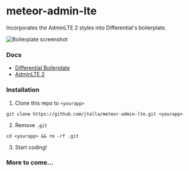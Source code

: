 # meteor-admin-lte

Incorporates the AdminLTE 2 styles into Differential's boilerplate.

![Boilerplate screenshot](http://d1b12n79so5csg.cloudfront.net/adminlte-screenshot.png)

### Docs
* [Differential Boilerplate](https://github.com/Differential/meteor-boilerplate)
* [AdminLTE 2](http://almsaeedstudio.com/themes/AdminLTE/documentation/index.html)

### Installation

1. Clone this repo to `<yourapp>`

  `git clone https://github.com/jtolla/meteor-admin-lte.git <yourapp>`

2. Remove `.git`

  `cd <yourapp> && rm -rf .git`

3. Start coding!

### More to come...
